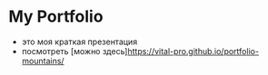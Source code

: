 # My Portfolio

- это моя краткая презентация
- посмотреть [можно здесь]https://vital-pro.github.io/portfolio-mountains/
